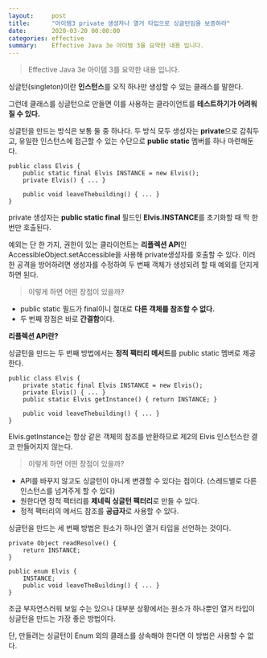 ```yaml
---
layout:     post
title:      "아이템3 private 생성자나 열거 타입으로 싱글턴임을 보증하라"
date:       2020-03-20 00:00:00
categories: effective
summary:    Effective Java 3e 아이템 3을 요약한 내용 입니다.
---
```


> Effective Java 3e 아이템 3를 요약한 내용 입니다.

싱글턴(singleton)이란 **인스턴스**를 오직 하나만 생성할 수 있는 클래스를 말한다. 

그런데 클래스를 싱글턴으로 만들면 이를 사용하는 클라이언트를 **테스트하기가 어려워질 수 있다.** 

싱글턴을 만드는 방식은 보통 둘 중 하나다. 두 방식 모두 생성자는 **private**으로 감춰두고, 유일한 인스턴스에 접근할 수 있는 수단으로 **public static** 멤버를 하나 마련해둔다. 

    public class Elvis {
    	public static final Elvis INSTANCE = new Elvis();
    	private Elvis() { ... }
    
    	public void leaveThebuilding() { ... }
    }

private 생성자는 **public static final** 필드인 **Elvis.INSTANCE**를 초기화할 때 딱 한 번만 호출된다. 

예외는 단 한 가지, 권한이 있는 클라이언트는 **리플렉션 API**인 AccessibleObject.setAccessible을 사용해 private생성자를 호출할 수 있다. 이러한 공격을 방어하려면 생성자를 수정하여 두 번째 객체가 생성되려 할 때 예외를 던지게 하면 된다. 

> 이렇게 하면 어떤 장점이 있을까?

- public static 필드가 final이니 절대로 **다른 객체를 참조할 수 없다.**
- 두 번째 장점은 바로 **간결함**이다.

**리플렉션 API란?**

싱글턴을 만드는 두 번째 방법에서는 **정적 팩터리 메서드**를 public static 멤버로 제공한다. 

    public class Elvis {
    	private static final Elvis INSTANCE = new Elvis();
    	private Elvis() { ... }
    	public static Elvis getInstance() { return INSTANCE; }
    
    	public void leaveThebuilding() { ... }
    }

Elvis.getInstance는 항상 같은 객체의 참조를 반환하므로 제2의 Elvis 인스턴스란 결코 만들어지지 않는다. 

> 이렇게 하면 어떤 장점이 있을까?

- API를 바꾸지 않고도 싱글턴이 아니게 변경할 수 있다는 점이다. (스레드별로 다른 인스턴스를 넘겨주게 할 수 있다)
- 원한다면 정적 팩터리를 **제네릭 싱글턴 팩터리**로 만들 수 있다.
- 정적 팩터리의 메서드 참조를 **공급자**로 사용할 수 있다.

싱글턴을 만드는 세 번째 방법은 원소가 하나인 열거 타입을 선언하는 것이다. 

    private Object readResolve() {
    	return INSTANCE;
    }

    public enum Elvis {
    	INSTANCE;
    	public void leaveTheBuilding() { ... }
    }

조금 부자연스러워 보일 수는 있으나 대부분 상황에서는 원소가 하나뿐인 열거 타입이 싱글턴을 만드는 가장 좋은 방법이다. 

단, 만들려는 싱글턴이 Enum 외의 클래스를 상속해야 한다면 이 방법은 사용할 수 없다.